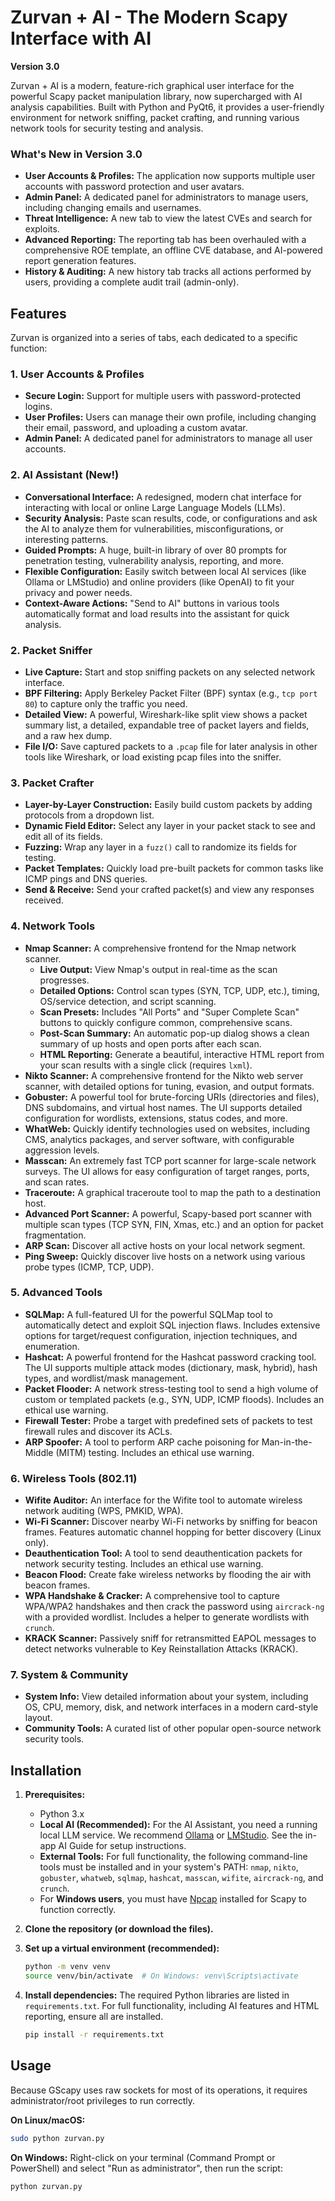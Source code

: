 # Zurvan + AI - The Modern Scapy Interface with AI

**Version 3.0**

Zurvan + AI is a modern, feature-rich graphical user interface for the powerful Scapy packet manipulation library, now supercharged with AI analysis capabilities. Built with Python and PyQt6, it provides a user-friendly environment for network sniffing, packet crafting, and running various network tools for security testing and analysis.

### What's New in Version 3.0
- **User Accounts & Profiles:** The application now supports multiple user accounts with password protection and user avatars.
- **Admin Panel:** A dedicated panel for administrators to manage users, including changing emails and usernames.
- **Threat Intelligence:** A new tab to view the latest CVEs and search for exploits.
- **Advanced Reporting:** The reporting tab has been overhauled with a comprehensive ROE template, an offline CVE database, and AI-powered report generation features.
- **History & Auditing:** A new history tab tracks all actions performed by users, providing a complete audit trail (admin-only).

## Features

Zurvan is organized into a series of tabs, each dedicated to a specific function:

### 1. User Accounts & Profiles
- **Secure Login:** Support for multiple users with password-protected logins.
- **User Profiles:** Users can manage their own profile, including changing their email, password, and uploading a custom avatar.
- **Admin Panel:** A dedicated panel for administrators to manage all user accounts.

### 2. AI Assistant (New!)
- **Conversational Interface:** A redesigned, modern chat interface for interacting with local or online Large Language Models (LLMs).
- **Security Analysis:** Paste scan results, code, or configurations and ask the AI to analyze them for vulnerabilities, misconfigurations, or interesting patterns.
- **Guided Prompts:** A huge, built-in library of over 80 prompts for penetration testing, vulnerability analysis, reporting, and more.
- **Flexible Configuration:** Easily switch between local AI services (like Ollama or LMStudio) and online providers (like OpenAI) to fit your privacy and power needs.
- **Context-Aware Actions:** "Send to AI" buttons in various tools automatically format and load results into the assistant for quick analysis.

### 2. Packet Sniffer
- **Live Capture:** Start and stop sniffing packets on any selected network interface.
- **BPF Filtering:** Apply Berkeley Packet Filter (BPF) syntax (e.g., `tcp port 80`) to capture only the traffic you need.
- **Detailed View:** A powerful, Wireshark-like split view shows a packet summary list, a detailed, expandable tree of packet layers and fields, and a raw hex dump.
- **File I/O:** Save captured packets to a `.pcap` file for later analysis in other tools like Wireshark, or load existing pcap files into the sniffer.

### 3. Packet Crafter
- **Layer-by-Layer Construction:** Easily build custom packets by adding protocols from a dropdown list.
- **Dynamic Field Editor:** Select any layer in your packet stack to see and edit all of its fields.
- **Fuzzing:** Wrap any layer in a `fuzz()` call to randomize its fields for testing.
- **Packet Templates:** Quickly load pre-built packets for common tasks like ICMP pings and DNS queries.
- **Send & Receive:** Send your crafted packet(s) and view any responses received.

### 4. Network Tools
- **Nmap Scanner:** A comprehensive frontend for the Nmap network scanner.
    - **Live Output:** View Nmap's output in real-time as the scan progresses.
    - **Detailed Options:** Control scan types (SYN, TCP, UDP, etc.), timing, OS/service detection, and script scanning.
    - **Scan Presets:** Includes "All Ports" and "Super Complete Scan" buttons to quickly configure common, comprehensive scans.
    - **Post-Scan Summary:** An automatic pop-up dialog shows a clean summary of up hosts and open ports after each scan.
    - **HTML Reporting:** Generate a beautiful, interactive HTML report from your scan results with a single click (requires `lxml`).
- **Nikto Scanner:** A comprehensive frontend for the Nikto web server scanner, with detailed options for tuning, evasion, and output formats.
- **Gobuster:** A powerful tool for brute-forcing URIs (directories and files), DNS subdomains, and virtual host names. The UI supports detailed configuration for wordlists, extensions, status codes, and more.
- **WhatWeb:** Quickly identify technologies used on websites, including CMS, analytics packages, and server software, with configurable aggression levels.
- **Masscan:** An extremely fast TCP port scanner for large-scale network surveys. The UI allows for easy configuration of target ranges, ports, and scan rates.
- **Traceroute:** A graphical traceroute tool to map the path to a destination host.
- **Advanced Port Scanner:** A powerful, Scapy-based port scanner with multiple scan types (TCP SYN, FIN, Xmas, etc.) and an option for packet fragmentation.
- **ARP Scan:** Discover all active hosts on your local network segment.
- **Ping Sweep:** Quickly discover live hosts on a network using various probe types (ICMP, TCP, UDP).

### 5. Advanced Tools
- **SQLMap:** A full-featured UI for the powerful SQLMap tool to automatically detect and exploit SQL injection flaws. Includes extensive options for target/request configuration, injection techniques, and enumeration.
- **Hashcat:** A powerful frontend for the Hashcat password cracking tool. The UI supports multiple attack modes (dictionary, mask, hybrid), hash types, and wordlist/mask management.
- **Packet Flooder:** A network stress-testing tool to send a high volume of custom or templated packets (e.g., SYN, UDP, ICMP floods). Includes an ethical use warning.
- **Firewall Tester:** Probe a target with predefined sets of packets to test firewall rules and discover its ACLs.
- **ARP Spoofer:** A tool to perform ARP cache poisoning for Man-in-the-Middle (MITM) testing. Includes an ethical use warning.

### 6. Wireless Tools (802.11)
- **Wifite Auditor:** An interface for the Wifite tool to automate wireless network auditing (WPS, PMKID, WPA).
- **Wi-Fi Scanner:** Discover nearby Wi-Fi networks by sniffing for beacon frames. Features automatic channel hopping for better discovery (Linux only).
- **Deauthentication Tool:** A tool to send deauthentication packets for network security testing. Includes an ethical use warning.
- **Beacon Flood:** Create fake wireless networks by flooding the air with beacon frames.
- **WPA Handshake & Cracker:** A comprehensive tool to capture WPA/WPA2 handshakes and then crack the password using `aircrack-ng` with a provided wordlist. Includes a helper to generate wordlists with `crunch`.
- **KRACK Scanner:** Passively sniff for retransmitted EAPOL messages to detect networks vulnerable to Key Reinstallation Attacks (KRACK).

### 7. System & Community
- **System Info:** View detailed information about your system, including OS, CPU, memory, disk, and network interfaces in a modern card-style layout.
- **Community Tools:** A curated list of other popular open-source network security tools.

## Installation

1.  **Prerequisites:**
    - Python 3.x
    - **Local AI (Recommended):** For the AI Assistant, you need a running local LLM service. We recommend [Ollama](https://ollama.com/) or [LMStudio](https://lmstudio.ai/). See the in-app AI Guide for setup instructions.
    - **External Tools:** For full functionality, the following command-line tools must be installed and in your system's PATH: `nmap`, `nikto`, `gobuster`, `whatweb`, `sqlmap`, `hashcat`, `masscan`, `wifite`, `aircrack-ng`, and `crunch`.
    - For **Windows users**, you must have [Npcap](https://npcap.com/) installed for Scapy to function correctly.

2.  **Clone the repository (or download the files).**

3.  **Set up a virtual environment (recommended):**
    ```bash
    python -m venv venv
    source venv/bin/activate  # On Windows: venv\Scripts\activate
    ```

4.  **Install dependencies:**
    The required Python libraries are listed in `requirements.txt`. For full functionality, including AI features and HTML reporting, ensure all are installed.
    ```bash
    pip install -r requirements.txt
    ```

## Usage

Because GScapy uses raw sockets for most of its operations, it requires administrator/root privileges to run correctly.

**On Linux/macOS:**
```bash
sudo python zurvan.py
```

**On Windows:**
Right-click on your terminal (Command Prompt or PowerShell) and select "Run as administrator", then run the script:
```bash
python zurvan.py
```
